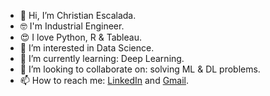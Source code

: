 - 👋 Hi, I’m Christian Escalada.
- 🤓 I'm Industrial Engineer.
- 😍 I love Python, R & Tableau.
- 👀 I’m interested in Data Science.
- 🌱 I’m currently learning: Deep Learning.
- 💞️ I’m looking to collaborate on: solving ML & DL problems.
- 📫 How to reach me: [LinkedIn][1] and  [Gmail][2].

[1]: https://www.linkedin.com/in/christian-escalada-489922a7/
[2]: cris.boanerges@gmail.com

<!---
cescalada-lab/cescalada-lab is a ✨ special ✨ repository because its `README.md` (this file) appears on your GitHub profile.
You can click the Preview link to take a look at your changes.
--->
